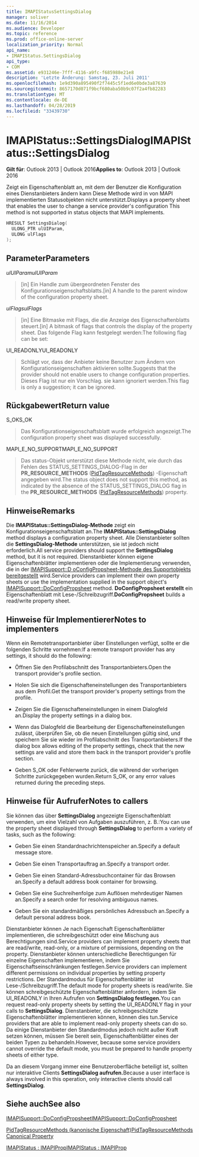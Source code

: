```yaml
---
title: IMAPIStatusSettingsDialog
manager: soliver
ms.date: 11/16/2014
ms.audience: Developer
ms.topic: reference
ms.prod: office-online-server
localization_priority: Normal
api_name:
- IMAPIStatus.SettingsDialog
api_type:
- COM
ms.assetid: e931246e-7fff-4116-a9fc-f685988e21e8
description: 'Letzte Änderung: Samstag, 23. Juli 2011'
ms.openlocfilehash: 1e9d390a895490f2f7445c5f1ed6e0bde3a87639
ms.sourcegitcommit: 8657170d071f9bcf680aba50b9c07f2a4fb82283
ms.translationtype: MT
ms.contentlocale: de-DE
ms.lasthandoff: 04/28/2019
ms.locfileid: "33439730"
---
```

# <a name="imapistatussettingsdialog"></a><span data-ttu-id="f64a1-103">IMAPIStatus::SettingsDialog</span><span class="sxs-lookup"><span data-stu-id="f64a1-103">IMAPIStatus::SettingsDialog</span></span>

  
  
<span data-ttu-id="f64a1-104">**Gilt für**: Outlook 2013 | Outlook 2016</span><span class="sxs-lookup"><span data-stu-id="f64a1-104">**Applies to**: Outlook 2013 | Outlook 2016</span></span> 
  
<span data-ttu-id="f64a1-105">Zeigt ein Eigenschaftenblatt an, mit dem der Benutzer die Konfiguration eines Dienstanbieters ändern kann Diese Methode wird in von MAPI implementierten Statusobjekten nicht unterstützt.</span><span class="sxs-lookup"><span data-stu-id="f64a1-105">Displays a property sheet that enables the user to change a service provider's configuration This method is not supported in status objects that MAPI implements.</span></span>
  
```cpp
HRESULT SettingsDialog(
  ULONG_PTR ulUIParam,
  ULONG ulFlags
);
```

## <a name="parameters"></a><span data-ttu-id="f64a1-106">Parameter</span><span class="sxs-lookup"><span data-stu-id="f64a1-106">Parameters</span></span>

 <span data-ttu-id="f64a1-107">_ulUIParam_</span><span class="sxs-lookup"><span data-stu-id="f64a1-107">_ulUIParam_</span></span>
  
> <span data-ttu-id="f64a1-108">[in] Ein Handle zum übergeordneten Fenster des Konfigurationseigenschaftsblatts.</span><span class="sxs-lookup"><span data-stu-id="f64a1-108">[in] A handle to the parent window of the configuration property sheet.</span></span>
    
 <span data-ttu-id="f64a1-109">_ulFlags_</span><span class="sxs-lookup"><span data-stu-id="f64a1-109">_ulFlags_</span></span>
  
> <span data-ttu-id="f64a1-110">[in] Eine Bitmaske mit Flags, die die Anzeige des Eigenschaftenblatts steuert.</span><span class="sxs-lookup"><span data-stu-id="f64a1-110">[in] A bitmask of flags that controls the display of the property sheet.</span></span> <span data-ttu-id="f64a1-111">Das folgende Flag kann festgelegt werden:</span><span class="sxs-lookup"><span data-stu-id="f64a1-111">The following flag can be set:</span></span>
    
<span data-ttu-id="f64a1-112">UI_READONLY</span><span class="sxs-lookup"><span data-stu-id="f64a1-112">UI_READONLY</span></span> 
  
> <span data-ttu-id="f64a1-113">Schlägt vor, dass der Anbieter keine Benutzer zum Ändern von Konfigurationseigenschaften aktivieren sollte.</span><span class="sxs-lookup"><span data-stu-id="f64a1-113">Suggests that the provider should not enable users to change configuration properties.</span></span> <span data-ttu-id="f64a1-114">Dieses Flag ist nur ein Vorschlag. sie kann ignoriert werden.</span><span class="sxs-lookup"><span data-stu-id="f64a1-114">This flag is only a suggestion; it can be ignored.</span></span>
    
## <a name="return-value"></a><span data-ttu-id="f64a1-115">Rückgabewert</span><span class="sxs-lookup"><span data-stu-id="f64a1-115">Return value</span></span>

<span data-ttu-id="f64a1-116">S_OK</span><span class="sxs-lookup"><span data-stu-id="f64a1-116">S_OK</span></span> 
  
> <span data-ttu-id="f64a1-117">Das Konfigurationseigenschaftsblatt wurde erfolgreich angezeigt.</span><span class="sxs-lookup"><span data-stu-id="f64a1-117">The configuration property sheet was displayed successfully.</span></span>
    
<span data-ttu-id="f64a1-118">MAPI_E_NO_SUPPORT</span><span class="sxs-lookup"><span data-stu-id="f64a1-118">MAPI_E_NO_SUPPORT</span></span> 
  
> <span data-ttu-id="f64a1-119">Das status-Objekt unterstützt diese Methode nicht, wie durch das Fehlen des STATUS_SETTINGS_DIALOG-Flag in der **PR_RESOURCE_METHODS** ([PidTagResourceMethods](pidtagresourcemethods-canonical-property.md)) -Eigenschaft angegeben wird.</span><span class="sxs-lookup"><span data-stu-id="f64a1-119">The status object does not support this method, as indicated by the absence of the STATUS_SETTINGS_DIALOG flag in the **PR_RESOURCE_METHODS** ([PidTagResourceMethods](pidtagresourcemethods-canonical-property.md)) property.</span></span>
    
## <a name="remarks"></a><span data-ttu-id="f64a1-120">Hinweise</span><span class="sxs-lookup"><span data-stu-id="f64a1-120">Remarks</span></span>

<span data-ttu-id="f64a1-121">Die **IMAPIStatus::SettingsDialog-Methode** zeigt ein Konfigurationseigenschaftsblatt an.</span><span class="sxs-lookup"><span data-stu-id="f64a1-121">The **IMAPIStatus::SettingsDialog** method displays a configuration property sheet.</span></span> <span data-ttu-id="f64a1-122">Alle Dienstanbieter sollten die **SettingsDialog-Methode** unterstützen, sie ist jedoch nicht erforderlich.</span><span class="sxs-lookup"><span data-stu-id="f64a1-122">All service providers should support the **SettingsDialog** method, but it is not required.</span></span> <span data-ttu-id="f64a1-123">Dienstanbieter können eigene Eigenschaftenblätter implementieren oder die Implementierung verwenden, die in der [IMAPISupport::D oConfigPropsheet-Methode des Supportobjekts bereitgestellt](imapisupport-doconfigpropsheet.md) wird.</span><span class="sxs-lookup"><span data-stu-id="f64a1-123">Service providers can implement their own property sheets or use the implementation supplied in the support object's [IMAPISupport::DoConfigPropsheet](imapisupport-doconfigpropsheet.md) method.</span></span> <span data-ttu-id="f64a1-124">**DoConfigPropsheet erstellt** ein Eigenschaftenblatt mit Lese-/Schreibzugriff.</span><span class="sxs-lookup"><span data-stu-id="f64a1-124">**DoConfigPropsheet** builds a read/write property sheet.</span></span> 
  
## <a name="notes-to-implementers"></a><span data-ttu-id="f64a1-125">Hinweise für Implementierer</span><span class="sxs-lookup"><span data-stu-id="f64a1-125">Notes to implementers</span></span>

<span data-ttu-id="f64a1-126">Wenn ein Remotetransportanbieter über Einstellungen verfügt, sollte er die folgenden Schritte vornehmen:</span><span class="sxs-lookup"><span data-stu-id="f64a1-126">If a remote transport provider has any settings, it should do the following:</span></span>
  
- <span data-ttu-id="f64a1-127">Öffnen Sie den Profilabschnitt des Transportanbieters.</span><span class="sxs-lookup"><span data-stu-id="f64a1-127">Open the transport provider's profile section.</span></span>
    
- <span data-ttu-id="f64a1-128">Holen Sie sich die Eigenschafteneinstellungen des Transportanbieters aus dem Profil.</span><span class="sxs-lookup"><span data-stu-id="f64a1-128">Get the transport provider's property settings from the profile.</span></span>
    
- <span data-ttu-id="f64a1-129">Zeigen Sie die Eigenschafteneinstellungen in einem Dialogfeld an.</span><span class="sxs-lookup"><span data-stu-id="f64a1-129">Display the property settings in a dialog box.</span></span>
    
- <span data-ttu-id="f64a1-130">Wenn das Dialogfeld die Bearbeitung der Eigenschafteneinstellungen zulässt, überprüfen Sie, ob die neuen Einstellungen gültig sind, und speichern Sie sie wieder im Profilabschnitt des Transportanbieters.</span><span class="sxs-lookup"><span data-stu-id="f64a1-130">If the dialog box allows editing of the property settings, check that the new settings are valid and store them back in the transport provider's profile section.</span></span>
    
- <span data-ttu-id="f64a1-131">Geben S_OK oder Fehlerwerte zurück, die während der vorherigen Schritte zurückgegeben wurden.</span><span class="sxs-lookup"><span data-stu-id="f64a1-131">Return S_OK, or any error values returned during the preceding steps.</span></span>
    
## <a name="notes-to-callers"></a><span data-ttu-id="f64a1-132">Hinweise für Aufrufer</span><span class="sxs-lookup"><span data-stu-id="f64a1-132">Notes to callers</span></span>

<span data-ttu-id="f64a1-133">Sie können das über **SettingsDialog** angezeigte Eigenschaftenblatt verwenden, um eine Vielzahl von Aufgaben auszuführen, z. B.:</span><span class="sxs-lookup"><span data-stu-id="f64a1-133">You can use the property sheet displayed through **SettingsDialog** to perform a variety of tasks, such as the following:</span></span> 
  
- <span data-ttu-id="f64a1-134">Geben Sie einen Standardnachrichtenspeicher an.</span><span class="sxs-lookup"><span data-stu-id="f64a1-134">Specify a default message store.</span></span>
    
- <span data-ttu-id="f64a1-135">Geben Sie einen Transportauftrag an.</span><span class="sxs-lookup"><span data-stu-id="f64a1-135">Specify a transport order.</span></span>
    
- <span data-ttu-id="f64a1-136">Geben Sie einen Standard-Adressbuchcontainer für das Browsen an.</span><span class="sxs-lookup"><span data-stu-id="f64a1-136">Specify a default address book container for browsing.</span></span>
    
- <span data-ttu-id="f64a1-137">Geben Sie eine Suchreihenfolge zum Auflösen mehrdeutiger Namen an.</span><span class="sxs-lookup"><span data-stu-id="f64a1-137">Specify a search order for resolving ambiguous names.</span></span>
    
- <span data-ttu-id="f64a1-138">Geben Sie ein standardmäßiges persönliches Adressbuch an.</span><span class="sxs-lookup"><span data-stu-id="f64a1-138">Specify a default personal address book.</span></span>
    
<span data-ttu-id="f64a1-139">Dienstanbieter können Je nach Eigenschaft Eigenschaftenblätter implementieren, die schreibgeschützt oder eine Mischung aus Berechtigungen sind.</span><span class="sxs-lookup"><span data-stu-id="f64a1-139">Service providers can implement property sheets that are read/write, read-only, or a mixture of permissions, depending on the property.</span></span> <span data-ttu-id="f64a1-140">Dienstanbieter können unterschiedliche Berechtigungen für einzelne Eigenschaften implementieren, indem Sie Eigenschaftseinschränkungen festlegen.</span><span class="sxs-lookup"><span data-stu-id="f64a1-140">Service providers can implement different permissions on individual properties by setting property restrictions.</span></span> <span data-ttu-id="f64a1-141">Der Standardmodus für Eigenschaftenblätter ist Lese-/Schreibzugriff.</span><span class="sxs-lookup"><span data-stu-id="f64a1-141">The default mode for property sheets is read/write.</span></span> <span data-ttu-id="f64a1-142">Sie können schreibgeschützte Eigenschaftenblätter anfordern, indem Sie UI_READONLY in Ihren Aufrufen von **SettingsDialog festlegen.**</span><span class="sxs-lookup"><span data-stu-id="f64a1-142">You can request read-only property sheets by setting the UI_READONLY flag in your calls to **SettingsDialog**.</span></span> <span data-ttu-id="f64a1-143">Dienstanbieter, die schreibgeschützte Eigenschaftenblätter implementieren können, können dies tun.</span><span class="sxs-lookup"><span data-stu-id="f64a1-143">Service providers that are able to implement read-only property sheets can do so.</span></span> <span data-ttu-id="f64a1-144">Da einige Dienstanbieter den Standardmodus jedoch nicht außer Kraft setzen können, müssen Sie bereit sein, Eigenschaftenblätter eines der beiden Typen zu behandeln.</span><span class="sxs-lookup"><span data-stu-id="f64a1-144">However, because some service providers cannot override the default mode, you must be prepared to handle property sheets of either type.</span></span> 
  
<span data-ttu-id="f64a1-145">Da an diesem Vorgang immer eine Benutzeroberfläche beteiligt ist, sollten nur interaktive Clients **SettingsDialog aufrufen.**</span><span class="sxs-lookup"><span data-stu-id="f64a1-145">Because a user interface is always involved in this operation, only interactive clients should call **SettingsDialog**.</span></span>
  
## <a name="see-also"></a><span data-ttu-id="f64a1-146">Siehe auch</span><span class="sxs-lookup"><span data-stu-id="f64a1-146">See also</span></span>



[<span data-ttu-id="f64a1-147">IMAPISupport::DoConfigPropsheet</span><span class="sxs-lookup"><span data-stu-id="f64a1-147">IMAPISupport::DoConfigPropsheet</span></span>](imapisupport-doconfigpropsheet.md)
  
[<span data-ttu-id="f64a1-148">PidTagResourceMethods (kanonische Eigenschaft)</span><span class="sxs-lookup"><span data-stu-id="f64a1-148">PidTagResourceMethods Canonical Property</span></span>](pidtagresourcemethods-canonical-property.md)
  
[<span data-ttu-id="f64a1-149">IMAPIStatus : IMAPIProp</span><span class="sxs-lookup"><span data-stu-id="f64a1-149">IMAPIStatus : IMAPIProp</span></span>](imapistatusimapiprop.md)

